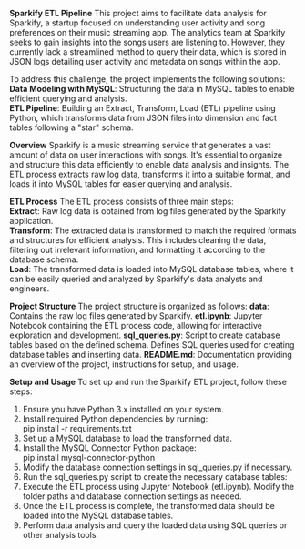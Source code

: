 **Sparkify ETL Pipeline**
This project aims to facilitate data analysis for Sparkify, a startup focused on understanding user activity and song preferences on their music streaming app. The analytics team at Sparkify seeks to gain insights into the songs users are listening to. However, they currently lack a streamlined method to query their data, which is stored in JSON logs detailing user activity and metadata on songs within the app.

To address this challenge, the project implements the following solutions:  
**Data Modeling with MySQL**: Structuring the data in MySQL tables to enable efficient querying and analysis.  
**ETL Pipeline**: Building an Extract, Transform, Load (ETL) pipeline using Python, which transforms data from JSON files into dimension and fact tables following a "star" schema.

**Overview**
Sparkify is a music streaming service that generates a vast amount of data on user interactions with songs. It's essential to organize and structure this data efficiently to enable data analysis and insights. The ETL process extracts raw log data, transforms it into a suitable format, and loads it into MySQL tables for easier querying and analysis.

**ETL Process**
The ETL process consists of three main steps:  
**Extract**: Raw log data is obtained from log files generated by the Sparkify application.  
**Transform**: The extracted data is transformed to match the required formats and structures for efficient analysis. This includes cleaning the data, filtering out irrelevant information, and formatting it according to the database schema.  
**Load**: The transformed data is loaded into MySQL database tables, where it can be easily queried and analyzed by Sparkify's data analysts and engineers.  

**Project Structure**
The project structure is organized as follows:
**data**: Contains the raw log files generated by Sparkify.
**etl.ipynb**: Jupyter Notebook containing the ETL process code, allowing for interactive exploration and development.
**sql_queries.py**: Script to create database tables based on the defined schema. Defines SQL queries used for creating database tables and inserting data.
**README.md**: Documentation providing an overview of the project, instructions for setup, and usage.

**Setup and Usage**
To set up and run the Sparkify ETL project, follow these steps:
1. Ensure you have Python 3.x installed on your system.
2. Install required Python dependencies by running:   
	pip install -r requirements.txt
3. Set up a MySQL database to load the transformed data.
4. Install the MySQL Connector Python package:  
	pip install mysql-connector-python
5. Modify the database connection settings in sql_queries.py if necessary.
6. Run the sql_queries.py script to create the necessary database tables:
7. Execute the ETL process using Jupyter Notebook (etl.ipynb). Modify the folder paths and database connection settings as needed.
8. Once the ETL process is complete, the transformed data should be loaded into the MySQL database tables.
9. Perform data analysis and query the loaded data using SQL queries or other analysis tools.

